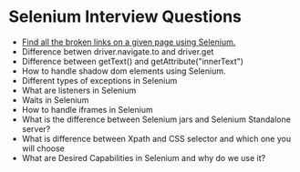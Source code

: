 # Selenium Interview Questions

* [Find all the broken links on a given page using Selenium.](src/interviewquestions/BrokenLinksOfPage.java)
* Difference betwen driver.navigate.to and driver.get
* Difference between getText() and getAttribute("innerText")
* How to handle shadow dom elements using Selenium.
* Different types of exceptions in Selenium
* What are listeners in Selenium
* Waits in Selenium
* How to handle iframes in Selenium
* What is the difference between Selenium jars and Selenium Standalone server?
* What is difference between Xpath and CSS selector and which one you will choose
* What are Desired Capabilities in Selenium and why do we use it?

